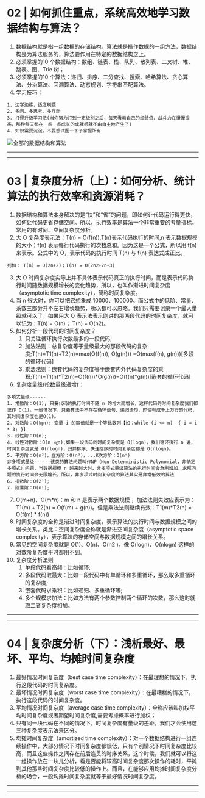 # 02 | 如何抓住重点，系统高效地学习数据结构与算法？
1. 数据结构就是指一组数据的存储结构。算法就是操作数据的一组方法，数据结构是为算法服务的，算法要作用在特定的数据结构之上。
2. 必须掌握的10 个数据结构：数组、链表、栈、队列、散列表、二叉树、堆、跳表、图、Trie 树；
3. 必须掌握的10 个算法：递归、排序、二分查找、搜索、哈希算法、贪心算法、分治算法、回溯算法、动态规划、字符串匹配算法。
4. 学习技巧：
```
1. 边学边练，适度刷题
2. 多问、多思考、多互动
3. 打怪升级学习法(当你努力打到一定级别之后，每天看着自己的经验值、战斗力在慢慢提高，那种每天都在一点一点成长的成就感就不由自主地产生了)
4. 知识需要沉淀，不要想试图一下子掌握所有
```

![全部的数据结构和算法](https://upload-images.jianshu.io/upload_images/4143664-fb63c9f08670684e.jpg?imageMogr2/auto-orient/strip%7CimageView2/2/w/1240)

----------------------------------------------------------------------------------------------------------------------------------------------------------------------------------------------------
----------------------------------------------------------------------------------------------------------------------------------------------------------------------------------------------------


# 03 | 复杂度分析（上）：如何分析、统计算法的执行效率和资源消耗？
1. 数据结构和算法本身解决的是“快”和“省”的问题，即如何让代码运行得更快，如何让代码更省存储空间。所以，执行效率是算法一个非常重要的考量指标。常用的有时间、空间复杂度分析。
2. 大 O 复杂度表示法：T(n) = O(f(n)),T(n)表示代码执行的时间,n 表示数据规模的大小；f(n) 表示每行代码执行的次数总和。因为这是一个公式，所以用 f(n) 来表示。公式中的 O，表示代码的执行时间 T(n) 与 f(n) 表达式成正比。
```
列如： T(n) = O(2n+2)；T(n) = O(2n2+2n+3)
```
3. 大 O 时间复杂度实际上并不具体表示代码真正的执行时间，而是表示代码执行时间随数据规模增长的变化趋势，所以，也叫作渐进时间复杂度（asymptotic time complexity），简称时间复杂度。
4. 当 n 很大时，你可以把它想象成 10000、100000。而公式中的低阶、常量、系数三部分并不左右增长趋势，所以都可以忽略。我们只需要记录一个最大量级就可以了，如果用大 O 表示法表示刚讲的那两段代码的时间复杂度，就可以记为：T(n) = O(n)； T(n) = O(n2)。
5. 如何分析一段代码的时间复杂度？
    1. 只关注循环执行次数最多的一段代码;
    2. 加法法则：总复杂度等于量级最大的那段代码的复杂度;T(n)=T1(n)+T2(n)=max(O(f(n)), O(g(n))) =O(max(f(n), g(n)))[多段的循环代码]
    3. 乘法法则：嵌套代码的复杂度等于嵌套内外代码复杂度的乘积;T(n)=T1(n)*T2(n)=O(f(n))*O(g(n))=O(f(n)*g(n))[嵌套的循环代码]
6. 复杂度量级(按数量级递增)：
```
多项式量级------
1. 常数阶：O(1); 只要代码的执行时间不随 n 的增大而增长，这样代码的时间复杂度我们都记作 O(1)。一般情况下，只要算法中不存在循环语句、递归语句，即使有成千上万行的代码，其时间复杂度也是Ο(1)。
2. 对数阶：O(㏒n); 变量 i 的取值就是一个等比数列【如：while (i <= n)  { i = i * 3; }】
3. 线性阶：O(n);
4. 线性对数阶：O(n ㏒n);如果一段代码的时间复杂度是 O(logn)，我们循环执行 n 遍，时间复杂度就是 O(nlogn)，归并排序、快速排序的时间复杂度都是 O(nlogn)。
5. 平方阶：O(n²)，立方阶：O(n³)，...K次方阶：O(nⁿ)
非多项式量级------该类的算法问题叫作NP（Non-Deterministic Polynomial，非确定多项式）问题，当数据规模 n 越来越大时，非多项式量级算法的执行时间会急剧增加，求解问题的执行时间会无限增长。所以，非多项式时间复杂度的算法其实是非常低效的算法
6. 指数阶：O(2²);
7. 阶乘阶：O(n!);
```
7. O(m+n)、O(m*n)：m 和 n 是表示两个数据规模 ，加法法则失效应表示为：T1(m) + T2(n) = O(f(m) + g(n))。但是乘法法则继续有效：T1(m)*T2(n) = O(f(m) * f(n))
8. 时间复杂度的全称是渐进时间复杂度，表示算法的执行时间与数据规模之间的增长关系。类比：空间复杂度全称就是渐进空间复杂度（asymptotic space complexity），表示算法的存储空间与数据规模之间的增长关系。
9. 常见的空间复杂度就是 O(1)、O(n)、O(n2 )，像 O(logn)、O(nlogn) 这样的对数阶复杂度平时都用不到。
10. 复杂度分析法则
    1. 单段代码看高频：比如循环;
    2. 多段代码取最大：比如一段代码中有单循环和多重循环，那么取多重循环的复杂度;
    3. 嵌套代码求乘积：比如递归、多重循环等;
    4. 多个规模求加法：比如方法有两个参数控制两个循环的次数，那么这时就取二者复杂度相加。


----------------------------------------------------------------------------------------------------------------------------------------------------------------------------------------------------
----------------------------------------------------------------------------------------------------------------------------------------------------------------------------------------------------

# 04 | 复杂度分析（下）：浅析最好、最坏、平均、均摊时间复杂度
1. 最好情况时间复杂度（best case time complexity）：在最理想的情况下，执行这段代码的时间复杂度。
2. 最坏情况时间复杂度（worst case time complexity）：在最糟糕的情况下，执行这段代码的时间复杂度。
3. 平均情况时间复杂度（average case time complexity）：全称应该叫加权平均时间复杂度或者期望时间复杂度,需要考虑概率进行加权；
4. 只有同一块代码在不同的情况下，时间复杂度有量级的差距，我们才会使用这三种复杂度表示法来区分。
5. 均摊时间复杂度（amortized time complexity）：对一个数据结构进行一组连续操作中，大部分情况下时间复杂度都很低，只有个别情况下时间复杂度比较高，而且这些操作之间存在前后连贯的时序关系，这个时候，我们就可以将这一组操作放在一块儿分析，看是否能将较高时间复杂度那次操作的耗时，平摊到其他那些时间复杂度比较低的操作上。而且，在能够应用均摊时间复杂度分析的场合，一般均摊时间复杂度就等于最好情况时间复杂度。


----------------------------------------------------------------------------------------------------------------------------------------------------------------------------------------------------
----------------------------------------------------------------------------------------------------------------------------------------------------------------------------------------------------
